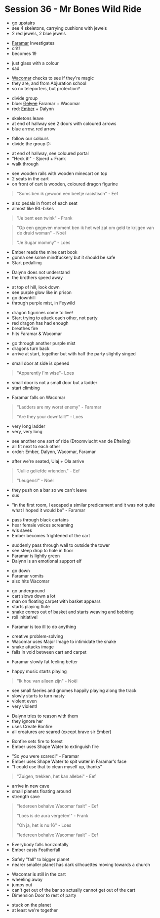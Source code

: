 # Session 36 - Mr Bones Wild Ride

- go upstairs
- see 4 skeletons, carrying cushions with jewels
- 2 red jewels, 2 blue jewels

+ [Faramar](https://bookstack.hemels.me/books/Darninia/page/faramar-illitris) Investigates
+ crit!
+ becomes 19

- just glass with a colour
- sad

+ [Wacomar](https://bookstack.hemels.me/books/Darninia/page/wacomar-illitris) checks to see if they're magic
+ they are, and from Abjuration school
+ so no teleporters, but protection?

- divide group
- blue: ~~[Dalynn](https://bookstack.hemels.me/books/Darninia/page/dalynn-lathrana)~~ Faramar + Wacomar
- red: [Ember](https://bookstack.hemels.me/books/Darninia/page/ember-cinderquarry) + Dalynn

+ skeletons leave
+ at end of hallway see 2 doors with coloured arrows
+ blue arrow, red arrow

- follow our colours
- divide the group D:

+ at end of hallway, see coloured portal
+ "Heck it!" - Sjoerd + Frank
+ walk through

- see wooden rails with wooden minecart on top
- 2 seats in the cart
- on front of cart is wooden, coloured dragon figurine

> "Soms ben ik gewoon een beetje racistisch" - Eef

- also pedals in front of each seat
- almost like IRL-bikes

> "Je bent een twink" - Frank

> "Op een gegeven moment ben ik het wel zat om geld te krijgen van de druid woman" - Noël
>
> "Je Sugar mommy" - Loes

- Ember reads the mine cart book
- gonna see some mindfuckery but it should be safe
- Start pedalling

+ Dalynn does not understand
+ the brothers speed away

- at top of hill, look down
- see purple glow like in prison
- go downhill
- through purple mist, in Feywild

+ dragon figurines come to live!
+ Start trying to attack each other, not party
+ red dragon has had enough
+ breathes fire
+ hits Faramar & Wacomar

- go through another purple mist
- dragons turn back
- arrive at start, together but with half the party slightly singed

+ small door at side is opened

> "Apparently I'm wise"- Loes

- small door is not a small door but a ladder
- start climbing

+ Faramar falls on Wacomar

> "Ladders are my worst enemy" - Faramar
>
> "Are they your downfall?" - Loes

- very long ladder
- very, very long

+ see another one sort of ride (Droomvlucht van de Efteling)
+ all fit next to each other
+ order: Ember, Dalynn, Wacomar, Faramar

- after we're seated, Ulaj + Ola arrive

> "Jullie geliefde vrienden." - Eef
>
> "Leugens!" - Noël

- they push on a bar so we can't leave
- sus

+ "in the first room, I escaped a similar predicament and it was not quite what I hoped it would be" - Faramar

- pass through black curtains
- hear female voices screaming
- wis saves
- Ember becomes frightened of the cart

+ suddenly pass through wall to outside the tower
+ see steep drop to hole in floor
+ Faramar is lightly green
+ Dalynn is an emotional support elf

- go down
- Faramar vomits
- also hits Wacomar

+ go underground
+ cart slows down a lot
+ man on floating carpet with basket appears
+ starts playing flute
+ snake comes out of basket and starts weaving and bobbing
+ roll initiative!

- Faramar is too ill to do anything

+ creative problem-solving
+ Wacomar uses Major Image to intimidate the snake
+ snake attacks image
+ falls in void between cart and carpet

- Faramar slowly fat feeling better

+ happy music starts playing

> "Ik hou van alleen zijn" - Noël

- see small faeries and gnomes happily playing along the track
- slowly starts to turn nasty
- violent even
- very violent!

+ Dalynn tries to reason with them
+ they ignore her
+ uses Create Bonfire
+ all creatures are scared (except brave sir Ember)

- Bonfire sets fire to forest
- Ember uses Shape Water to extinguish fire

+ "So you were scared!" - Faramar
+ Ember uses Shape Water to spit water in Faramar's face
+ "I could use that to clean myself up, thanks"

> "Zuigen, trekken, het kan allebei" - Eef

- arrive in new cave
- small planets floating around
- strength save

> "Iedereen behalve Wacomar faalt" - Eef
>
> "Loes is de aura vergeten!" - Frank
>
> "Oh ja, het is nu 16" - Loes
>
> "Iedereen behalve Wacomar faalt" - Eef

- Everybody falls horizontally
- Ember casts Featherfall

+ Safely "fall" to bigger planet
+ nearer smaller planet has dark silhouettes moving towards a church

- Wacomar is still in the cart
- wheeling away
- jumps out
- can't get out of the bar so actually cannot get out of the cart
- Dimension Door to rest of party

+ stuck on the planet
+ at least we're together
